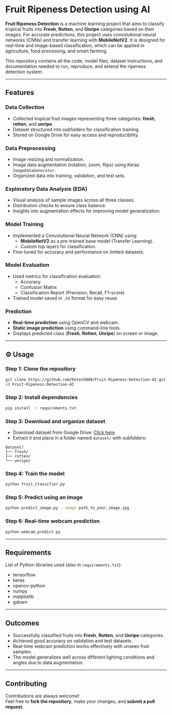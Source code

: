 # Fruit Ripeness Detection using AI

**Fruit Ripeness Detection** is a machine learning project that aims to classify tropical fruits into **Fresh**, **Rotten**, and **Unripe** categories based on their images. For accurate predictions, this project uses convolutional neural networks (CNNs) and transfer learning with **MobileNetV2**. It is designed for real-time and image-based classification, which can be applied in agriculture, food processing, and smart farming.

This repository contains all the code, model files, dataset instructions, and documentation needed to run, reproduce, and extend the ripeness detection system.

---

## **Features**

### **Data Collection**
- Collected tropical fruit images representing three categories: **fresh**, **rotten**, and **unripe**.
- Dataset structured into subfolders for classification training.
- Stored on Google Drive for easy access and reproducibility.

### **Data Preprocessing**
- Image resizing and normalization.
- Image data augmentation (rotation, zoom, flips) using Keras `ImageDataGenerator`.
- Organized data into training, validation, and test sets.

### **Exploratory Data Analysis (EDA)**
- Visual analysis of sample images across all three classes.
- Distribution checks to ensure class balance.
- Insights into augmentation effects for improving model generalization.

### **Model Training**
- Implemented a Convolutional Neural Network (CNN) using:
  - **MobileNetV2** as a pre-trained base model (Transfer Learning).
  - Custom top layers for classification.
- Fine-tuned for accuracy and performance on limited datasets.

### **Model Evaluation**
- Used metrics for classification evaluation:
  - Accuracy  
  - Confusion Matrix  
  - Classification Report (Precision, Recall, F1-score)  
- Trained model saved in `.h5` format for easy reuse.

### **Prediction**
- **Real-time prediction** using OpenCV and webcam.
- **Static image prediction** using command-line tools.
- Displays predicted class (**Fresh**, **Rotten**, **Unripe**) on screen or image.

---

## **⚙️ Usage**

### **Step 1: Clone the repository**
```bash
git clone https://github.com/Kotesh000/Fruit-Ripeness-Detection-AI.git
cd Fruit-Ripeness-Detection-AI
```

### **Step 2: Install dependencies**
```bash
pip install -r requirements.txt
```

### **Step 3: Download and organize dataset**
- Download dataset from Google Drive: [Click here](https://drive.google.com/file/d/1p4a_lfDgFBpcUe1n0YMiVrtObQUxv8t6/view?usp=sharing)
- Extract it and place in a folder named `dataset/` with subfolders:
```
dataset/
├── fresh/
├── rotten/
└── unripe/
```

### **Step 4: Train the model**
```bash
python fruit_classifier.py
```

### **Step 5: Predict using an image**
```bash
python predict_image.py --image path_to_your_image.jpg
```

### **Step 6: Real-time webcam prediction**
```bash
python webcam_predict.py
```

---

## **Requirements**

List of Python libraries used (also in `requirements.txt`):

- tensorflow  
- keras  
- opencv-python  
- numpy  
- matplotlib  
- gdown  

---

## **Outcomes**

- Successfully classified fruits into **Fresh**, **Rotten**, and **Unripe** categories.
- Achieved good accuracy on validation and test datasets.
- Real-time webcam prediction works effectively with unseen fruit samples.
- The model generalizes well across different lighting conditions and angles due to data augmentation.

---

## **Contributing**

Contributions are always welcome!  
Feel free to **fork the repository**, make your changes, and **submit a pull request**.
